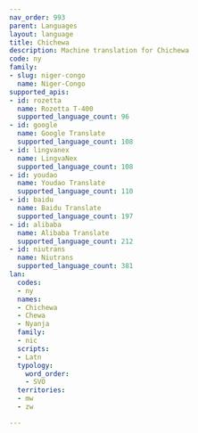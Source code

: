 ```yaml
---
nav_order: 993
parent: Languages
layout: language
title: Chichewa
description: Machine translation for Chichewa
code: ny
family:
- slug: niger-congo
  name: Niger-Congo
supported_apis:
- id: rozetta
  name: Rozetta T-400
  supported_language_count: 96
- id: google
  name: Google Translate
  supported_language_count: 108
- id: lingvanex
  name: LingvaNex
  supported_language_count: 108
- id: youdao
  name: Youdao Translate
  supported_language_count: 110
- id: baidu
  name: Baidu Translate
  supported_language_count: 197
- id: alibaba
  name: Alibaba Translate
  supported_language_count: 212
- id: niutrans
  name: Niutrans
  supported_language_count: 381
lan:
  codes:
  - ny
  names:
  - Chichewa
  - Chewa
  - Nyanja
  family:
  - nic
  scripts:
  - Latn
  typology:
    word_order:
    - SVO
  territories:
  - mw
  - zw

---
```



